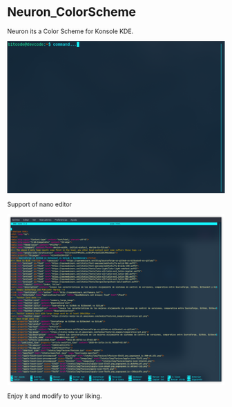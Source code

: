 # Neuron_ColorScheme

Neuron its a Color Scheme for Konsole KDE.

![Screenshot](neuron2.png)

Support of nano editor

![Screenshot](neuron4.png)   

Enjoy it and modify to your liking.
